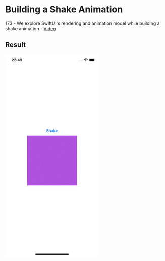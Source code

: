 # Building a Shake Animation

173 - We explore SwiftUI's rendering and animation model while building a shake animation - [Video](https://talk.objc.io/episodes/S01E173-building-a-shake-animation)  

## Result
![Demo gif](https://github.com/gloomikon/objc_swiftui/blob/main/173_BuildingaShakeAnimation/assets/demo.gif)  
